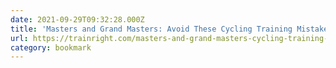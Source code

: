 ```yaml
---
date: 2021-09-29T09:32:28.000Z
title: 'Masters and Grand Masters: Avoid These Cycling Training Mistakes - Chris Carmichael'
url: https://trainright.com/masters-and-grand-masters-cycling-training-mistakes/
category: bookmark
---
```

